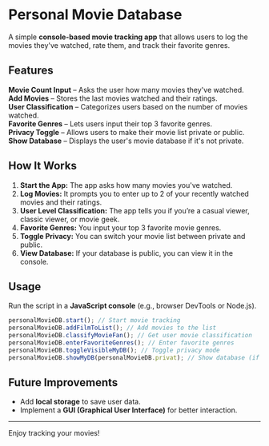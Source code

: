 #  Personal Movie Database

A simple **console-based movie tracking app** that allows users to log the movies they've watched, rate them, and track their favorite genres.

##  Features

 **Movie Count Input** – Asks the user how many movies they've watched.\
 **Add Movies** – Stores the last movies watched and their ratings.\
 **User Classification** – Categorizes users based on the number of movies watched.\
 **Favorite Genres** – Lets users input their top 3 favorite genres.\
 **Privacy Toggle** – Allows users to make their movie list private or public.\
 **Show Database** – Displays the user's movie database if it's not private.

##  How It Works

1. **Start the App:** The app asks how many movies you've watched.
2. **Log Movies:** It prompts you to enter up to 2 of your recently watched movies and their ratings.
3. **User Level Classification:** The app tells you if you’re a casual viewer, classic viewer, or movie geek.
4. **Favorite Genres:** You input your top 3 favorite movie genres.
5. **Toggle Privacy:** You can switch your movie list between private and public.
6. **View Database:** If your database is public, you can view it in the console.

##  Usage

Run the script in a **JavaScript console** (e.g., browser DevTools or Node.js).

```javascript
personalMovieDB.start(); // Start movie tracking  
personalMovieDB.addFilmToList(); // Add movies to the list  
personalMovieDB.classifyMovieFan(); // Get user movie classification  
personalMovieDB.enterFavoriteGenres(); // Enter favorite genres  
personalMovieDB.toggleVisibleMyDB(); // Toggle privacy mode  
personalMovieDB.showMyDB(personalMovieDB.privat); // Show database (if public)  
```

##  Future Improvements

- Add **local storage** to save user data.
- Implement a **GUI (Graphical User Interface)** for better interaction.

---

Enjoy tracking your movies! 

